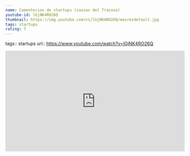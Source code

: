 ```yaml
---
name: Cementerios de startups (causas del fracaso)
youtube-id: lGjNK4RO26Q
thumbnail: https://img.youtube.com/vi/lGjNK4RO26Q/maxresdefault.jpg
tags: startups
rating: 7
---
```

tags:: startups
url:: https://www.youtube.com/watch?v=lGjNK4RO26Q

<iframe width='560' height='315' src='https://www.youtube.com/embed/lGjNK4RO26Q' title='YouTube video player' frameborder='0' allow='accelerometer; autoplay; clipboard-write; encrypted-media; gyroscope; picture-in-picture; web-share' allowfullscreen></iframe>


